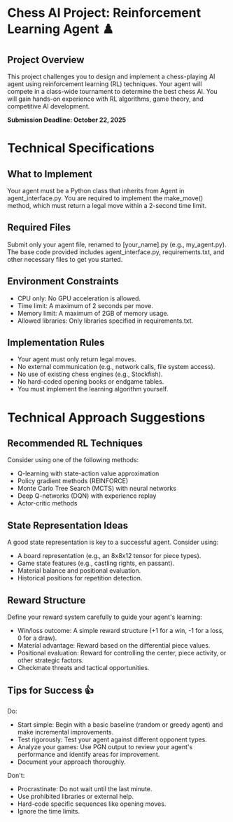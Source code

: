 # Chess AI Project: Reinforcement Learning Agent ♟️

## Project Overview
This project challenges you to design and implement a chess-playing AI agent using reinforcement learning (RL) techniques. Your agent will compete in a class-wide tournament to determine the best chess AI. You will gain hands-on experience with RL algorithms, game theory, and competitive AI development.

**Submission Deadline: October 22, 2025**

# Technical Specifications

## What to Implement
Your agent must be a Python class that inherits from Agent in agent_interface.py. You are required to implement the make_move() method, which must return a legal move within a 2-second time limit.

## Required Files
Submit only your agent file, renamed to [your_name].py (e.g., my_agent.py). The base code provided includes agent_interface.py, requirements.txt, and other necessary files to get you started.

## Environment Constraints
- CPU only: No GPU acceleration is allowed.
- Time limit: A maximum of 2 seconds per move.
- Memory limit: A maximum of 2GB of memory usage.
- Allowed libraries: Only libraries specified in requirements.txt.

## Implementation Rules
- Your agent must only return legal moves.
- No external communication (e.g., network calls, file system access).
- No use of existing chess engines (e.g., Stockfish).
- No hard-coded opening books or endgame tables.
- You must implement the learning algorithm yourself.

# Technical Approach Suggestions

## Recommended RL Techniques

Consider using one of the following methods:
- Q-learning with state-action value approximation
- Policy gradient methods (REINFORCE)
- Monte Carlo Tree Search (MCTS) with neural networks
- Deep Q-networks (DQN) with experience replay
- Actor-critic methods

## State Representation Ideas

A good state representation is key to a successful agent. Consider using:
- A board representation (e.g., an 8x8x12 tensor for piece types).
- Game state features (e.g., castling rights, en passant).
- Material balance and positional evaluation.
- Historical positions for repetition detection.

## Reward Structure

Define your reward system carefully to guide your agent's learning:
- Win/loss outcome: A simple reward structure (+1 for a win, -1 for a loss, 0 for a draw).
- Material advantage: Reward based on the differential piece values.
- Positional evaluation: Reward for controlling the center, piece activity, or other strategic factors.
- Checkmate threats and tactical opportunities.

## Tips for Success 👍

Do:
- Start simple: Begin with a basic baseline (random or greedy agent) and make incremental improvements.
- Test rigorously: Test your agent against different opponent types.
- Analyze your games: Use PGN output to review your agent's performance and identify areas for improvement.
- Document your approach thoroughly.

Don't:
- Procrastinate: Do not wait until the last minute.
- Use prohibited libraries or external help.
- Hard-code specific sequences like opening moves.
- Ignore the time limits.
